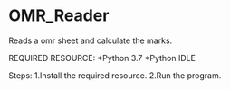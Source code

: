 # OMR_Reader
Reads a omr sheet and calculate the marks.

REQUIRED RESOURCE:
      *Python 3.7
      *Python IDLE

Steps:
 1.Install the required resource.
 2.Run the program.
